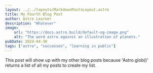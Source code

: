 ```yaml
---
layout: ../../layouts/MarkdownPostsLayout.astro
title: My Fourth Blog Post
author: Astro Learner
description: "Whatever"
image:
    url: "https://docs.astro.build/default-og-image.png"
    alt: "The word astro against an illustration of planets."
pubDate: 2024-04-30
tags: ["astro", "successes", "learning in public"]
---
```

This post will show up with my other blog posts because 'Astro.glob()' returns a list of all my posts to create my list.